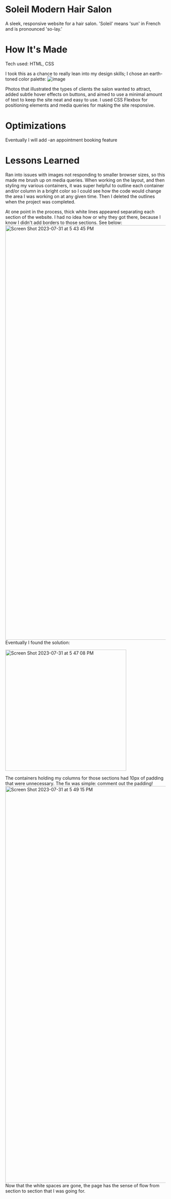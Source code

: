 # Soleil Modern Hair Salon
A sleek, responsive website for a hair salon. 'Soleil' means 'sun' in French and is pronounced 'so-lay.'

# How It's Made
Tech used: HTML, CSS

I took this as a chance to really lean into my design skills; I chose an earth-toned color palette:
![image](https://github.com/efeld2015/efeld2015-hair-salon/assets/114758367/59cb8f18-d276-4e06-9c4e-37e07f03daef)

Photos that illustrated the types of clients the 
salon wanted to attract, added subtle hover effects on buttons, and aimed to use a minimal amount of text to keep the site neat and easy to use.
I used CSS Flexbox for positioning elements and media queries for making the site responsive. 

# Optimizations
Eventually I will add
-an appointment booking feature

# Lessons Learned
Ran into issues with images not responding to smaller browser sizes, so this made me brush up on media queries.
When working on the layout, and then styling my various containers, it was super helpful to outline each container and/or column in a bright color
so I could see how the code would change the area I was working on at any given time. Then I deleted the outlines when the project was completed.

At one point in the process, thick white lines appeared separating each section of the website. I had no idea how or why they got there, because I know I didn't add borders to those sections. See below:
 <img width="1300" alt="Screen Shot 2023-07-31 at 5 43 45 PM" src="https://github.com/efeld2015/efeld2015-hair-salon/assets/114758367/eb69f2b5-16f2-44db-a4b6-9283d47cb4c6">
Eventually I found the solution: 

<img width="380" alt="Screen Shot 2023-07-31 at 5 47 08 PM" src="https://github.com/efeld2015/efeld2015-hair-salon/assets/114758367/bcc433f9-40a6-4a01-903b-489054cd8280">

The containers holding my columns for those sections had 10px of padding that were unnecessary. The fix was simple: comment out the padding!
<img width="1244" alt="Screen Shot 2023-07-31 at 5 49 15 PM" src="https://github.com/efeld2015/efeld2015-hair-salon/assets/114758367/744d4fe7-b4c7-43ce-888e-4331b5bbebfd">
Now that the white spaces are gone, the page has the sense of flow from section to section that I was going for.


